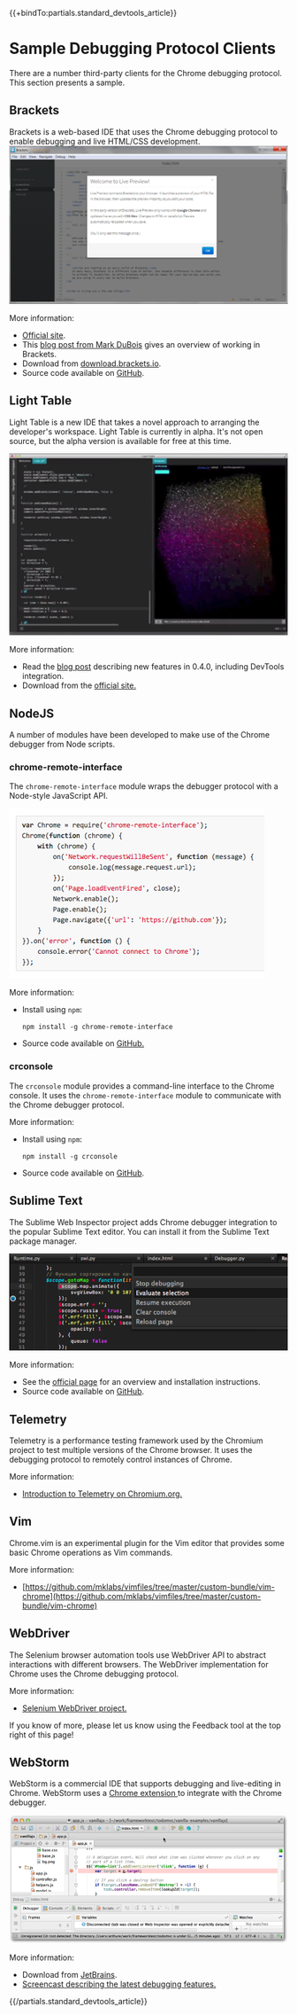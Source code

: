 {{+bindTo:partials.standard_devtools_article}}

# Sample Debugging Protocol Clients

There are a number third-party clients for the Chrome debugging protocol. This section presents a sample.

## Brackets

Brackets is a web-based IDE that uses the Chrome debugging protocol to enable 
debugging and live HTML/CSS development.<br/>
<img src="debugging-clients-files/brackets.png" alt=""/> 

More information:

* [Official site](http://brackets.io/).
* This [blog post from Mark 
  DuBois](http://www.markdubois.info/weblog/2013/03/adobe-brackets-revisited/) 
  gives an overview of working in Brackets.
* Download from [download.brackets.io](http://download.brackets.io/).
* Source code available on [GitHub](https://github.com/adobe/brackets).

## Light Table

Light Table is a new IDE that takes a novel approach to arranging the 
developer's workspace. Light Table is currently in alpha. It's not open source, 
but the alpha version is available for free at this time.

<img src="debugging-clients-files/lighttable.png" alt=""/> 

More information:

* Read the [blog post](http://www.chris-granger.com/2013/04/28/light-table-040/) 
  describing new features in 0.4.0, including DevTools integration.
* Download from the [official site.](http://www.lighttable.com/)

## NodeJS

A number of modules have been developed to make use of the Chrome debugger from 
Node scripts. 

### chrome-remote-interface

The `chrome-remote-interface` module wraps the debugger protocol with a Node-style 
JavaScript API.

<img src="debugging-clients-files/chrome-remote.png" alt=""/> 

More information:<br/>

*   Install using `npm`:

        npm install -g chrome-remote-interface

*   Source code available on 
    [GitHub.](https://github.com/cyrus-and/chrome-remote-interface) 

### crconsole

The `crconsole` module provides a command-line interface to the Chrome console. It 
uses the `chrome-remote-interface` module to communicate with the Chrome debugger 
protocol.

More information:

*   Install using `npm`:
  
        npm install -g crconsole

*   Source code available on [GitHub](https://github.com/sidorares/crconsole).

## Sublime Text

The Sublime Web Inspector project adds Chrome debugger integration to the 
popular Sublime Text editor. You can install it from the Sublime Text package 
manager.

<img src="debugging-clients-files/sublime.png" alt=""/> 

More information:

* See the [official page](http://sokolovstas.github.io/SublimeWebInspector/) for 
  an overview and installation instructions.
* Source code available on 
  [GitHub](https://github.com/sokolovstas/SublimeWebInspector).

## Telemetry

Telemetry is a performance testing framework used by the Chromium project to 
test multiple versions of the Chrome browser. It uses the debugging protocol to 
remotely control instances of Chrome.

More information:

* [Introduction to Telemetry on 
  Chromium.org.](http://www.chromium.org/developers/telemetry)

## Vim

Chrome.vim is an experimental plugin for the Vim editor that provides some basic 
Chrome operations as Vim commands.

More information:

* [https://github.com/mklabs/vimfiles/tree/master/custom-bundle/vim-chrome](https://github.com/mklabs/vimfiles/tree/master/custom-bundle/vim-chrome) 

## WebDriver

The Selenium browser automation tools use WebDriver API to abstract interactions 
with different browsers. The WebDriver implementation for Chrome uses the Chrome 
debugging protocol.

More information:

* [Selenium WebDriver project.](http://docs.seleniumhq.org/projects/webdriver/) 

If you know of more, please let us know using the Feedback tool at the top right 
of this page!

## WebStorm

WebStorm is a commercial IDE that supports debugging and live-editing in Chrome. 
WebStorm uses a [Chrome extension 
](http://www.jetbrains.com/webstorm/webhelp/using-jetbrains-chrome-extension.html)to 
integrate with the Chrome debugger.

<img src="debugging-clients-files/webstorm.png" alt=""/> 

More information:

* Download from [JetBrains](http://www.jetbrains.com/webstorm/).
* [Screencast describing the latest debugging 
  features.](http://tv.jetbrains.net/videocontent/improved-javascript-debugger-in-webstorm-7)

{{/partials.standard_devtools_article}}
